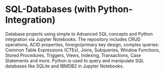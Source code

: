 # SQL-Databases (with Python-Integration)
Database projects using simple to Advanced SQL concepts and Python integration via Jupyter Notebooks. The repository includes CRUD operations, ACID properties, foreign/primary key design, complex queries: 
Common Table Expressions (CTEs),
Joins,
Subqueries,
Window Functions,
Stored Procedures,
Triggers,
Views,
Indexing,
Transactions,
Case Statements  and more. 
Python is used to query and manipulate SQL databases like SQLite and IBMDB2 in Jupyter Notebooks.

